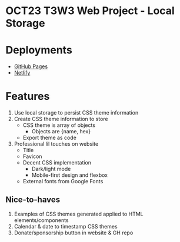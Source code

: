 # OCT23 T3W3 Web Project - Local Storage

# Deployments

- [GitHub Pages](https://alexstormwood.com/oct23-t3w3-webproject/src/index.html)
- [Netlify](https://alexlocalstorageexample.netlify.app/)


# Features

1. Use local storage to persist CSS theme information
2. Create CSS theme information to store
	- CSS theme is array of objects
		- Objects are {name, hex}
	- Export theme as code 
3. Professional lil touches on website
	- Title
	- Favicon
	- Decent CSS implementation 
		- Dark/light mode 
		- Mobile-first design and flexbox 
	- External fonts from Google Fonts 


## Nice-to-haves 

1. Examples of CSS themes generated applied to HTML elements/components 
2. Calendar & date to timestamp CSS themes 
3. Donate/sponsorship button in website & GH repo 

